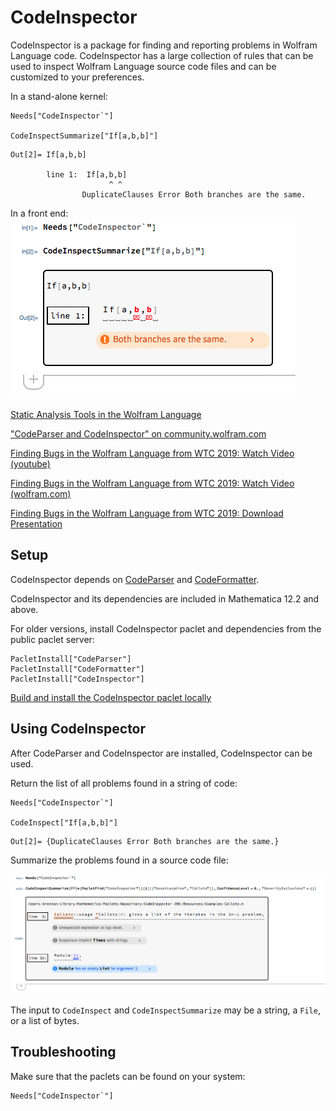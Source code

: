 # CodeInspector

CodeInspector is a package for finding and reporting problems in Wolfram Language code.
CodeInspector has a large collection of rules that can be used to inspect Wolfram Language source code files and can be customized to your preferences.

In a stand-alone kernel:
```
Needs["CodeInspector`"]

CodeInspectSummarize["If[a,b,b]"]
```
```
Out[2]= If[a,b,b]

        line 1:  If[a,b,b]
                      ^ ^  
                DuplicateClauses Error Both branches are the same.
```

In a front end:\
![CodeInspectSummarize](docs/summarize.png)

[Static Analysis Tools in the Wolfram Language](https://blog.wolfram.com/2021/04/06/static-analysis-tools-in-the-wolfram-language/)

["CodeParser and CodeInspector" on community.wolfram.com](https://community.wolfram.com/groups/-/m/t/1931315)

[Finding Bugs in the Wolfram Language from WTC 2019: Watch Video (youtube)](https://www.youtube.com/watch?v=jMUVwLglt-c)

[Finding Bugs in the Wolfram Language from WTC 2019: Watch Video (wolfram.com)](https://www.wolfram.com/broadcast/video.php?v=2911)

[Finding Bugs in the Wolfram Language from WTC 2019: Download Presentation](https://files.wolframcdn.com/pub/www.wolfram.com/technology-conference/2019/Thursday/2019BrentonBostickFindingBugsInTheWL.nb)


## Setup

CodeInspector depends on [CodeParser](https://github.com/WolframResearch/codeparser) and [CodeFormatter](https://github.com/WolframResearch/codeformatter).

CodeInspector and its dependencies are included in Mathematica 12.2 and above.

For older versions, install CodeInspector paclet and dependencies from the public paclet server:
```
PacletInstall["CodeParser"]
PacletInstall["CodeFormatter"]
PacletInstall["CodeInspector"]
```

[Build and install the CodeInspector paclet locally](HowToBuild.md)


## Using CodeInspector

After CodeParser and CodeInspector are installed, CodeInspector can be used.

Return the list of all problems found in a string of code:
```
Needs["CodeInspector`"]

CodeInspect["If[a,b,b]"]
```
```
Out[2]= {DuplicateClauses Error Both branches are the same.}
```

Summarize the problems found in a source code file:

![Collatz](docs/collatz.png)

The input to `CodeInspect` and `CodeInspectSummarize` may be a string, a `File`, or a list of bytes.


## Troubleshooting

Make sure that the paclets can be found on your system:
```
Needs["CodeInspector`"]
```
